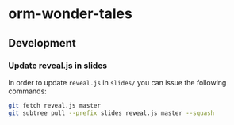 # orm-wonder-tales

## Development

### Update reveal.js in slides

In order to update `reveal.js` in `slides/` you can issue the following
commands:

```bash
git fetch reveal.js master
git subtree pull --prefix slides reveal.js master --squash
```
